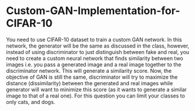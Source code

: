 # Custom-GAN-Implementation-for-CIFAR-10
You need to use CIFAR-10 dataset to train a custom GAN network. In this network, the generator will be the same as discussed in the class, however, instead of using discriminator to just distinguish between fake and real, you need to create a custom neural network that finds similarity between two images i.e. you pass a generated image and a real image together to the discriminator network. This will generate a similarity score. Now, the objective of GAN is still the same, discriminator will try to maximize the distance (dissimilarity) between the generated and real images while generator will want to minimize this score (as it wants to generate a similar image to that of a real one). For this question you can limit your classes to only cats, and dogs.
